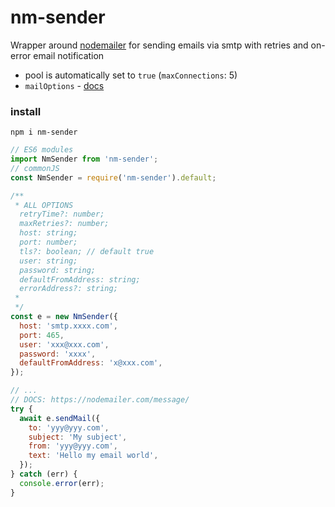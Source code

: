 # nm-sender

Wrapper around [nodemailer](https://www.npmjs.com/package/nodemailer) for sending emails via smtp with retries and on-error email notification

- pool is automatically set to `true` (`maxConnections`: 5)
- `mailOptions` - [docs](https://nodemailer.com/message/)

### install

```
npm i nm-sender
```

```js
// ES6 modules
import NmSender from 'nm-sender';
// commonJS
const NmSender = require('nm-sender').default;

/**
 * ALL OPTIONS
  retryTime?: number;
  maxRetries?: number;
  host: string;
  port: number;
  tls?: boolean; // default true
  user: string;
  password: string;
  defaultFromAddress: string;
  errorAddress?: string;
 *
 */
const e = new NmSender({
  host: 'smtp.xxxx.com',
  port: 465,
  user: 'xxx@xxx.com',
  password: 'xxxx',
  defaultFromAddress: 'x@xxx.com',
});

// ...
// DOCS: https://nodemailer.com/message/
try {
  await e.sendMail({
    to: 'yyy@yyy.com',
    subject: 'My subject',
    from: 'yyy@yyy.com',
    text: 'Hello my email world',
  });
} catch (err) {
  console.error(err);
}
```
